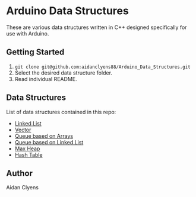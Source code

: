# Arduino Data Structures
These are various data structures written in C++ designed specifically for use with Arduino.

## Getting Started
1. `git clone git@github.com:aidanclyens88/Arduino_Data_Structures.git`
2. Select the desired data structure folder.
3. Read individual README.

## Data Structures
List of data structures contained in this repo:
- [Linked List](LinkedList)
- [Vector](Vector)
- [Queue based on Arrays](ArrayBasedQueue)
- [Queue based on Linked List](ListBasedQueue)
- [Max Heap](MaxHeap)
- [Hash Table](HashTable)

## Author
Aidan Clyens
